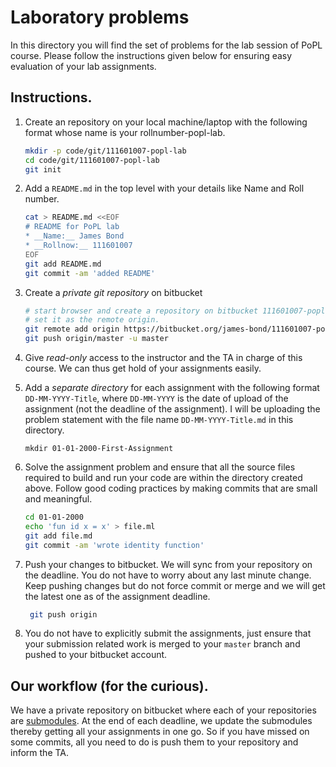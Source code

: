 # Laboratory problems

In this directory you will find the set of problems for the lab
session of PoPL course. Please follow the instructions given below for
ensuring easy evaluation of your lab assignments.

## Instructions.

1. Create an repository on your local machine/laptop with the
   following format whose name is your rollnumber-popl-lab.

   ```sh
   mkdir -p code/git/111601007-popl-lab
   cd code/git/111601007-popl-lab
   git init
   ```
2. Add a `README.md` in the top level with your details like Name and
   Roll number.

   ```sh
   cat > README.md <<EOF
   # README for PoPL lab
   * __Name:__ James Bond
   * __Rollnow:__ 111601007
   EOF
   git add README.md
   git commit -am 'added README'
   ```

3. Create a _private git repository_ on bitbucket

   ```sh
   # start browser and create a repository on bitbucket 111601007-popl-lab
   # set it as the remote origin.
   git remote add origin https://bitbucket.org/james-bond/111601007-popl-lab
   git push origin/master -u master
   ```

3. Give _read-only_ access to the instructor and the TA in charge of
   this course. We can thus get hold of your assignments easily.

4. Add a _separate directory_ for each assignment with the following
   format `DD-MM-YYYY-Title`, where `DD-MM-YYYY` is the date of upload
   of the assignment (not the deadline of the assignment). I will be
   uploading the problem statement with the file name
   `DD-MM-YYYY-Title.md` in this directory.

   ```
   mkdir 01-01-2000-First-Assignment
   ```

5. Solve the assignment problem and ensure that all the source files
   required to build and run your code are within the directory
   created above. Follow good coding practices by making commits that
   are small and meaningful.

   ```sh
   cd 01-01-2000
   echo 'fun id x = x' > file.ml
   git add file.md
   git commit -am 'wrote identity function'
   ```

6. Push your changes to bitbucket. We will sync from your repository
   on the deadline. You do not have to worry about any last minute
   change. Keep pushing changes but do not force commit or merge and
   we will get the latest one as of the assignment deadline.

   ```sh
    git push origin
   ```

7. You do not have to explicitly submit the assignments, just ensure
   that your submission related work is merged to your `master` branch
   and pushed to your bitbucket account.

## Our workflow (for the curious).

We have a private repository on bitbucket where each of your
repositories are [submodules]. At the end of each deadline, we update
the submodules thereby getting all your assignments in one go. So if
you have missed on some commits, all you need to do is push them to
your repository and inform the TA.

[submodules]: <https://git-scm.com/book/en/v2/Git-Tools-Submodules>
